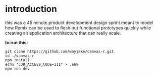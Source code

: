# introduction
this was a 45 minute product development design sprint meant to model how Remix can be used to flesh out functional prototypes quickly while creating an application architecture that can really scale.

**to run this:**
```
git clone https://github.com/wayjake/canvas-r.git
cd ./canvas-r
npm install
echo "CUR_ACCESS_CODE=111" > .env
npm run dev
```
